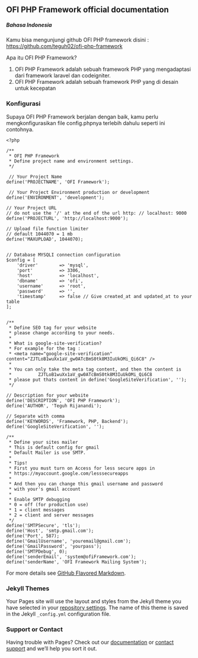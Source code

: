## OFI PHP Framework official documentation

##### Bahasa Indonesia
Kamu bisa mengunjungi github OFI PHP framework
disini : https://github.com/teguh02/ofi-php-framework

Apa itu OFI PHP Framework?
1. OFI PHP Framework adalah sebuah framework PHP yang mengadaptasi dari framework laravel dan codeigniter.
2. OFI PHP Framework adalah sebuah framework PHP yang di desain untuk kecepatan 

### Konfigurasi

Supaya OFI PHP Framework berjalan dengan baik, kamu perlu mengkonfigurasikan file config.phpnya terlebih dahulu seperti ini contohnya.

```
<?php

/**
 * OFI PHP Framework
 * Define project name and environment settings.
 */

 // Your Project Name
define('PROJECTNAME', 'OFI Framework');

 // Your Project Environment production or development
define('ENVIRONMENT', 'development');

// Your Project URL
// do not use the '/' at the end of the url http: // localhost: 9000
define('PROJECTURL', 'http://localhost:9000');

// Upload file function limiter 
// default 1044070 = 1 mb
define('MAXUPLOAD', 1044070);


// Database MYSQLI connection configuration
$config = [
    'driver'        => 'mysql',
    'port'          => 3306,
    'host'          => 'localhost',
    'dbname'        => 'ofi',
    'username'      => 'root',
    'password'      => '',
    'timestamp'     => false // Give created_at and updated_at to your table
];


/**
 * Define SEO tag for your website
 * please change according to your needs.
 *
 * What is google-site-verification?
 * For example for the tag :
 * <meta name="google-site-verification" content="ZJTLoB1wuXx1aV_gw0ATcBmS0tk8M3IuUkOMi_Qi6C8" />
 *
 * You can only take the meta tag content, and then the content is
 *          ZJTLoB1wuXx1aV_gw0ATcBmS0tk8M3IuUkOMi_Qi6C8
 * please put thats content in define('GoogleSiteVerification', '');
 */

// Description for your website
define('DESCRIPTION', 'OFI PHP Framework');
define('AUTHOR', 'Teguh Rijanandi');

// Separate with comma
define('KEYWORDS', 'Framework, PHP, Backend');
define('GoogleSiteVerification', '');

/**
 * Define your sites mailer
 * This is default config for gmail
 * Default Mailer is use SMTP.
 *
 * Tips!
 * First you must turn on Access for less secure apps in
 * https://myaccount.google.com/lesssecureapps
 *
 * And then you can change this gmail username and password
 * with your's gmail account
 *
 * Enable SMTP debugging
 * 0 = off (for production use)
 * 1 = client messages
 * 2 = client and server messages
 */
define('SMTPSecure', 'tls');
define('Host', 'smtp.gmail.com');
define('Port', 587);
define('GmailUsername', 'youremail@gmail.com');
define('GmailPassword', 'yourpass');
define('SMTPDebug', 0);
define('senderEmail', 'system@ofiFramework.com');
define('senderName', 'OFI Framework Mailing System');

```

For more details see [GitHub Flavored Markdown](https://guides.github.com/features/mastering-markdown/).

### Jekyll Themes

Your Pages site will use the layout and styles from the Jekyll theme you have selected in your [repository settings](https://github.com/OFI-PHP-Framework/OFI-PHP-Framework.github-io/settings). The name of this theme is saved in the Jekyll `_config.yml` configuration file.

### Support or Contact

Having trouble with Pages? Check out our [documentation](https://docs.github.com/categories/github-pages-basics/) or [contact support](https://github.com/contact) and we’ll help you sort it out.
